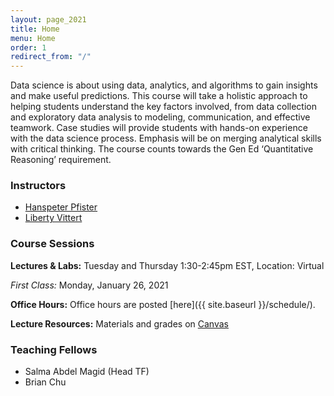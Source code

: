 ```yaml
---
layout: page_2021
title: Home
menu: Home
order: 1
redirect_from: "/"
---
```


Data science is about using data, analytics, and algorithms to gain insights and make useful predictions. This course will take a holistic approach to helping students understand the key factors involved, from data collection and exploratory data analysis to modeling, communication, and effective teamwork. Case studies will provide students with hands-on experience with the data science process. Emphasis will be on merging analytical skills with critical thinking. The course counts towards the Gen Ed ‘Quantitative Reasoning’ requirement.


### Instructors

- [Hanspeter Pfister](http://vcg.seas.harvard.edu/people/hanspeter-pfister)
- [Liberty Vittert](https://olin.wustl.edu/EN-US/Faculty-Research/Faculty/Pages/FacultyDetail.aspx?username=liberty.vittert)

### Course Sessions

**Lectures & Labs:**
Tuesday and Thursday 1:30-2:45pm EST, Location: Virtual

*First Class:*
Monday, January 26, 2021

**Office Hours:**
Office hours are posted [here]({{ site.baseurl }}/schedule/).

**Lecture Resources:**
Materials and grades on [Canvas](https://canvas.harvard.edu/courses/84861)

### Teaching Fellows
- Salma Abdel Magid (Head TF)
- Brian Chu

